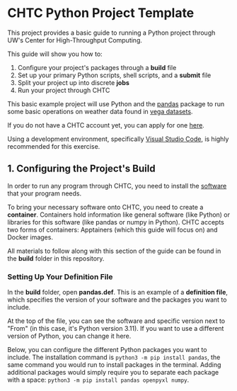 # CHTC Python Project Template

This project provides a basic guide to running a Python project through UW's Center for High-Throughput Computing.

This guide will show you how to:
1. Configure your project's packages through a **build** file
2. Set up your primary Python scripts, shell scripts, and a **submit** file
3. Split your project up into discrete **jobs**
4. Run your project through CHTC

This basic example project will use Python and the [pandas](https://pandas.pydata.org) package to run some basic operations on  weather data found in [vega datasets](https://github.com/vega/vega-datasets/tree/main).

If you do not have a CHTC account yet, you can apply for one [here](https://chtc.cs.wisc.edu/uw-research-computing/form.html).

Using a development environment, specifically [Visual Studio Code](https://code.visualstudio.com), is highly recommended for this exercise. 

## 1. Configuring the Project's Build

In order to run any program through CHTC, you need to install the [software](https://chtc.cs.wisc.edu/uw-research-computing/software-overview-htc) that your program needs. 

To bring your necessary software onto CHTC, you need to create a **container**. Containers hold information like general software (like Python) or libraries for this software  (like pandas or numpy in Python). CHTC accepts two forms of containers: Apptainers (which this guide will focus on) and Docker images.

All materials to follow along with this section of the guide can be found in the **build** folder in this repository.

### Setting Up Your Definition File 

In the **build** folder, open **pandas.def**. This is an example of a **definition file**, which specifies the version of your software and the packages you want to include.

At the top of the file, you can see the software and specific version next to "From" (in this case, it's Python version 3.11). If you want to use a different version of Python, you can change it here.

Below, you can configure the different Python packages you want to include. The installation command is `python3 -m pip install pandas`, the same command you would run to install packages in the terminal. Adding additional packages would simply require you to separate each package with a space: `python3 -m pip install pandas openpyxl numpy`. 